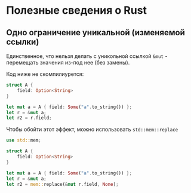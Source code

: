 # Полезные сведения о Rust

## Одно ограничение уникальной (изменяемой ссылки)
Единственное, что нельзя делать с уникольной ссылкой `&mut` - перемещать значения из-под нее (без замены).

Код ниже не скомпилиурется:
```rs
struct A {
    field: Option<String>
}

let mut a = A { field: Some("a".to_string()) };
let r = &mut a;
let r2 = r.field;
```

Чтобы обойти этот эффект, можно использовать `std::mem::replace`
```rs
use std::mem;

struct A {
    field: Option<String>
}

let mut a = A { field: Some("a".to_string()) };
let r = &mut a;
let r2 = mem::replace(&mut r.field, None);
```
